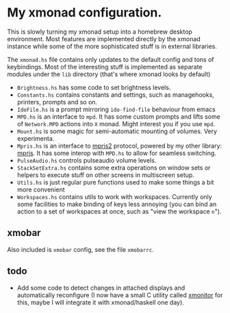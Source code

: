 # My xmonad configuration.

This is slowly turning my xmonad setup into a homebrew desktop environment.  Most features are implemented directly by the xmonad instance while some of the more sophisticated stuff is in external libraries.

The `xmonad.hs` file contains only updates to the default config and tons of keybindings.  Most of the interesting stuff is implemented as separate modules under the `lib` directory (that's where xmonad looks by default)

* `Brightness.hs` has some code to set brightness levels.
* `Constants.hs` contains constants and settings, such as managehooks, printers, prompts and so on.
* `IdoFile.hs` is a prompt mirroring `ido-find-file` behaviour from emacs
* `MPD.hs` is an interface to `mpd`.  It has some custom prompts and lifts some of `Network.MPD` actions into `X` monad.  Might interest you if you use `mpd`.
* `Mount.hs` is some magic for semi-automatic mounting of volumes.   Very experimenta.
* `Mpris.hs` is an interface to [mpris2](https://specifications.freedesktop.org/mpris-spec/latest/) protocol, powered by my other library: [mpris](https://github.com/Fuco1/mpris).  It has some interop with `MPD.hs` to allow for seamless switching.
* `PulseAudio.hs` controls pulseaudio volume levels.
* `StackSetExtra.hs` contains some extra operations on window sets or helpers to execute stuff on other screens in multiscreen setup.
* `Utils.hs` is just regular pure functions used to make some things a bit more convenient
* `Workspaces.hs` contains utils to work with workspaces.  Currently only some facilities to make binding of keys less annoying (you can bind an action to a set of workspaces at once, such as "view the workspace `n`").

## xmobar

Also included is `xmobar` config, see the file `xmobarrc`.

## todo

* Add some code to detect changes in attached displays and automatically reconfigure (I now have a small C utility called [xmonitor](https://github.com/Fuco1/xmonitor) for this, maybe I will integrate it with xmonad/haskell one day).
